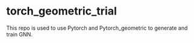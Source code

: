 # torch_geometric_trial

This repo is used to use Pytorch and Pytorch_geometric to generate and train GNN. 
